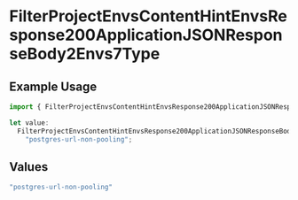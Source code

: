 # FilterProjectEnvsContentHintEnvsResponse200ApplicationJSONResponseBody2Envs7Type

## Example Usage

```typescript
import { FilterProjectEnvsContentHintEnvsResponse200ApplicationJSONResponseBody2Envs7Type } from "@simplesagar/vercel/models/filterprojectenvsop.js";

let value:
  FilterProjectEnvsContentHintEnvsResponse200ApplicationJSONResponseBody2Envs7Type =
    "postgres-url-non-pooling";
```

## Values

```typescript
"postgres-url-non-pooling"
```